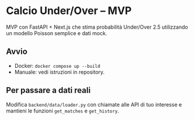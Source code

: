 # Calcio Under/Over – MVP

MVP con FastAPI + Next.js che stima probabilità Under/Over 2.5 utilizzando un modello Poisson semplice e dati mock.

## Avvio
- Docker: `docker compose up --build`
- Manuale: vedi istruzioni in repository.

## Per passare a dati reali
Modifica `backend/data/loader.py` con chiamate alle API di tuo interesse e mantieni le funzioni `get_matches` e `get_history`.
